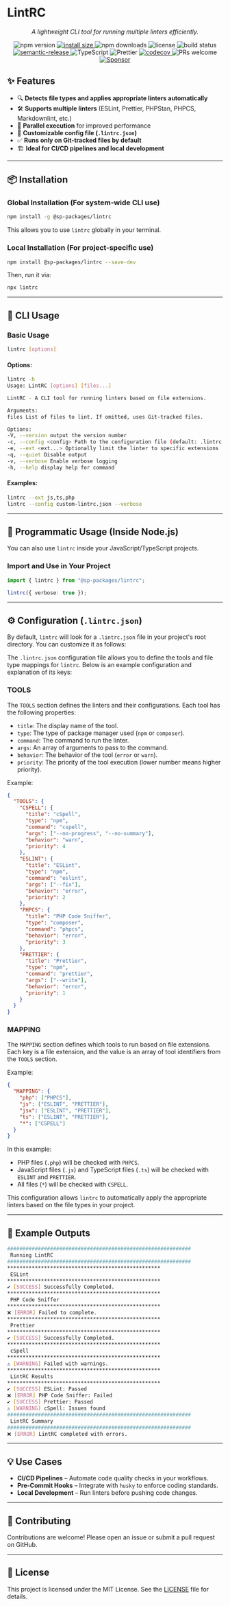 # **LintRC**

<p align="center"><i>A lightweight CLI tool for running multiple linters efficiently.</i></p>

<p align="center">
  <img src="https://img.shields.io/npm/v/@sp-packages/lintrc" alt="npm version">
  <a href="https://packagephobia.com/result?p=@sp-packages/lintrc">
    <img src="https://packagephobia.com/badge?p=@sp-packages/lintrc" alt="install size">
  </a>
  <img src="https://img.shields.io/npm/dw/@sp-packages/lintrc" alt="npm downloads">
  <img src="https://img.shields.io/npm/l/@sp-packages/lintrc" alt="license">
  <img src="https://github.com/SP-Packages/lintrc/actions/workflows/release.yml/badge.svg" alt="build status">
  <a href="https://github.com/semantic-release/semantic-release">
    <img src="https://img.shields.io/badge/semantic--release-conventionalcommits-e10079?logo=semantic-release" alt="semantic-release">
  </a>
  <img src="https://img.shields.io/badge/Made%20with-TypeScript-blue.svg" alt="TypeScript">
  <img src="https://img.shields.io/badge/code_style-prettier-ff69b4.svg" alt="Prettier">
  <a href="https://codecov.io/gh/SP-Packages/lintrc">
    <img src="https://codecov.io/gh/SP-Packages/lintrc/graph/badge.svg?token=60X95UNTQL" alt="codecov">
  </a>
  <img src="https://img.shields.io/badge/PRs-welcome-brightgreen.svg" alt="PRs welcome">
   <a href="https://github.com/sponsors/iamsenthilprabu">
    <img src="https://img.shields.io/badge/Sponsor-%E2%9D%A4-pink?logo=github" alt="Sponsor">
  </a>
</p>

## **✨ Features**

- 🔍 **Detects file types and applies appropriate linters automatically**
- 🛠 **Supports multiple linters** (ESLint, Prettier, PHPStan, PHPCS, Markdownlint, etc.)
- 🚀 **Parallel execution** for improved performance
- 📜 **Customizable config file (`.lintrc.json`)**
- ✅ **Runs only on Git-tracked files by default**
- 🏗 **Ideal for CI/CD pipelines and local development**

---

## **📦 Installation**

### **Global Installation** (For system-wide CLI use)

```sh
npm install -g @sp-packages/lintrc
```

This allows you to use `lintrc` globally in your terminal.

### **Local Installation** (For project-specific use)

```sh
npm install @sp-packages/lintrc --save-dev
```

Then, run it via:

```sh
npx lintrc
```

---

## **🚀 CLI Usage**

### **Basic Usage**

```sh
lintrc [options]
```

#### **Options:**

```sh
lintrc -h
Usage: LintRC [options] [files...]

LintRC - A CLI tool for running linters based on file extensions.

Arguments:
files List of files to lint. If omitted, uses Git-tracked files.

Options:
-V, --version output the version number
-c, --config <config> Path to the configuration file (default: .lintrc.json)
-e, --ext <ext...> Optionally limit the linter to specific extensions
-q, --quiet Disable output
-v, --verbose Enable verbose logging
-h, --help display help for command
```

#### **Examples:**

```sh
lintrc --ext js,ts,php
lintrc --config custom-lintrc.json --verbose
```

---

## **📜 Programmatic Usage (Inside Node.js)**

You can also use `lintrc` inside your JavaScript/TypeScript projects.

### **Import and Use in Your Project**

```ts
import { lintrc } from "@sp-packages/lintrc";

lintrc({ verbose: true });
```

---

## **⚙️ Configuration (`.lintrc.json`)**

By default, `lintrc` will look for a `.lintrc.json` file in your project's root directory. You can customize it as follows:

The `.lintrc.json` configuration file allows you to define the tools and file type mappings for `lintrc`. Below is an example configuration and explanation of its keys:

### **TOOLS**

The `TOOLS` section defines the linters and their configurations. Each tool has the following properties:

- `title`: The display name of the tool.
- `type`: The type of package manager used (`npm` or `composer`).
- `command`: The command to run the linter.
- `args`: An array of arguments to pass to the command.
- `behavior`: The behavior of the tool (`error` or `warn`).
- `priority`: The priority of the tool execution (lower number means higher priority).

Example:

```json
{
  "TOOLS": {
    "CSPELL": {
      "title": "cSpell",
      "type": "npm",
      "command": "cspell",
      "args": ["--no-progress", "--no-summary"],
      "behavior": "warn",
      "priority": 4
    },
    "ESLINT": {
      "title": "ESLint",
      "type": "npm",
      "command": "eslint",
      "args": ["--fix"],
      "behavior": "error",
      "priority": 2
    },
    "PHPCS": {
      "title": "PHP Code Sniffer",
      "type": "composer",
      "command": "phpcs",
      "behavior": "error",
      "priority": 3
    },
    "PRETTIER": {
      "title": "Prettier",
      "type": "npm",
      "command": "prettier",
      "args": ["--write"],
      "behavior": "error",
      "priority": 1
    }
  }
}
```

### **MAPPING**

The `MAPPING` section defines which tools to run based on file extensions. Each key is a file extension, and the value is an array of tool identifiers from the `TOOLS` section.

Example:

```json
{
  "MAPPING": {
    "php": ["PHPCS"],
    "js": ["ESLINT", "PRETTIER"],
    "jsx": ["ESLINT", "PRETTIER"],
    "ts": ["ESLINT", "PRETTIER"],
    "*": ["CSPELL"]
  }
}
```

In this example:

- PHP files (`.php`) will be checked with `PHPCS`.
- JavaScript files (`.js`) and TypeScript files (`.ts`) will be checked with `ESLINT` and `PRETTIER`.
- All files (`*`) will be checked with `CSPELL`.

This configuration allows `lintrc` to automatically apply the appropriate linters based on the file types in your project.

---

## **🎯 Example Outputs**

```sh
############################################################
 Running LintRC
############################################################
**************************************************
 ESLint
**************************************************
✔ [SUCCESS] Successfully Completed.
**************************************************
 PHP Code Sniffer
**************************************************
❌ [ERROR] Failed to complete.
**************************************************
 Prettier
**************************************************
✔ [SUCCESS] Successfully Completed.
**************************************************
 cSpell
**************************************************
⚠ [WARNING] Failed with warnings.
**************************************************
 LintRC Results
**************************************************
✔ [SUCCESS] ESLint: Passed
❌ [ERROR] PHP Code Sniffer: Failed
✔ [SUCCESS] Prettier: Passed
⚠ [WARNING] cSpell: Issues found
############################################################
 LintRC Summary
############################################################
❌ [ERROR] LintRC completed with errors.
```

---

## **💡 Use Cases**

- **CI/CD Pipelines** – Automate code quality checks in your workflows.
- **Pre-Commit Hooks** – Integrate with `husky` to enforce coding standards.
- **Local Development** – Run linters before pushing code changes.

---

## **🤝 Contributing**

Contributions are welcome! Please open an issue or submit a pull request on GitHub.

---

## **📜 License**

This project is licensed under the MIT License. See the [LICENSE](LICENSE) file for details.

